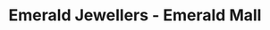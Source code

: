 ---
title: "Emerald Jewellers - Emerald Mall"
url: /karachi/emerald-jewellers-emerald-mall/
shop: Schmuck
---